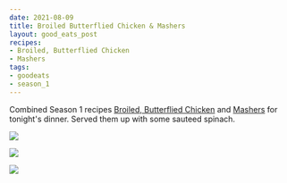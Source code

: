 ```yaml
---
date: 2021-08-09
title: Broiled Butterflied Chicken & Mashers
layout: good_eats_post
recipes:
- Broiled, Butterflied Chicken
- Mashers
tags:
- goodeats
- season_1
---
```


Combined Season 1 recipes [Broiled, Butterflied Chicken](https://www.foodnetwork.com/recipes/alton-brown/broiled-butterflied-chicken-recipe-1951266)
and [Mashers](https://www.foodnetwork.com/recipes/alton-brown/mashers-recipe-2013124)
for tonight's dinner. Served them up with some sauteed spinach.

<a href="https://photos.google.com/share/AF1QipMHIz7Pm-kIpRUhE9VkWVn-m394dKRKFkZoFNaIFwmu0w42rl_7eTGxPr3QaFEaXw/photo/AF1QipNso7ciQoSmtqlRJf9AVSUz69U1e4uBTjCm7rpL?key=V25lYkxNdzB2R0I5SHVPWmc5cDhDTVUtUkZWcXNR"><img src="https://lh3.googleusercontent.com/pw/AM-JKLXMryORAY7WSiD2HOh6TrvNsyOaWTluOqpbbDWktbKT1DH8lmpfAWNK6q9DDrNWOdKvFkv770yBrAy8Tet48Jkax3balgmAxGTKeYx76oaa5MtXjz_j8nq-RNNhVFBOp-tEFz3zkhfx7MVSnCduMxxh=w500-no" /></a>

<a href="https://photos.google.com/share/AF1QipMHIz7Pm-kIpRUhE9VkWVn-m394dKRKFkZoFNaIFwmu0w42rl_7eTGxPr3QaFEaXw/photo/AF1QipOHSq044kJb_Otj1fPWbjiJQgeTEHmzMx1Xpn4x?key=V25lYkxNdzB2R0I5SHVPWmc5cDhDTVUtUkZWcXNR"><img src="https://lh3.googleusercontent.com/pw/AM-JKLVIjUlKlyRvcwB1zCrR5ldXaBhrF1PLlBGnH5Y9YZnwNXsPy5lFIo67PftJMd7p7KyjhvGTHFZdUOjIom-CUZBsUkdpQ3toaLqwW4BKyHhZph6Vd20wosZQR3Ii9k1srI4w3tM8c3B4V702ZIefJMle=w500-no" /></a>

<a href="https://photos.google.com/share/AF1QipMHIz7Pm-kIpRUhE9VkWVn-m394dKRKFkZoFNaIFwmu0w42rl_7eTGxPr3QaFEaXw/photo/AF1QipOLVGdAdex0SeOnSkRnaRAfIX4R-1axEjwOsJRo?key=V25lYkxNdzB2R0I5SHVPWmc5cDhDTVUtUkZWcXNR"><img src="https://lh3.googleusercontent.com/pw/AM-JKLVWID9RHWGJ6x1z_fnVMdqPA8yfEK-8Y0dAn4l86o5Gh1T8F5GumRfcXc94xl-3EzLjeQgERQhyWlm8J1Xx-XSOoi0xKxMgZQwGRLtcdpAgyjLAiCTrHqmUqP174FwMUX-xbgRB8hvozf7rBPtfvTGi=w500-no" /></a>
